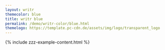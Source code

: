 ```yaml
---
layout: writr
themecolor: blue
title: writr blue
permalink: /demo/writr-color/blue.html
themelogo: https://template.pc-cdn.de/assets/img/logo/transparent_logo.png
---
```

{% include zzz-example-content.html %}
